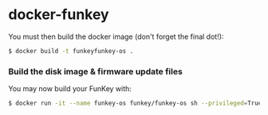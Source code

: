 # docker-funkey
You must then build the docker image (don't forget the final dot!):
```bash
$ docker build -t funkeyfunkey-os .
```

### Build the disk image & firmware update files
You may now build your FunKey with:
```bash
$ docker run -it --name funkey-os funkey/funkey-os sh --privileged=True
```

